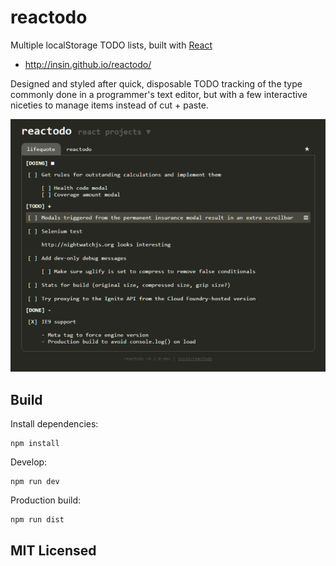 # reactodo

Multiple localStorage TODO lists, built with [React](http://facebook.github.io/react)

* http://insin.github.io/reactodo/

Designed and styled after quick, disposable TODO tracking of the type commonly
done in a programmer's text editor, but with a few interactive niceties to
manage items instead of cut + paste.

![reactodo screenshot](reactodo.png)

## Build

Install dependencies:

```
npm install
```

Develop:

```
npm run dev
```

Production build:

```
npm run dist
```

## MIT Licensed

